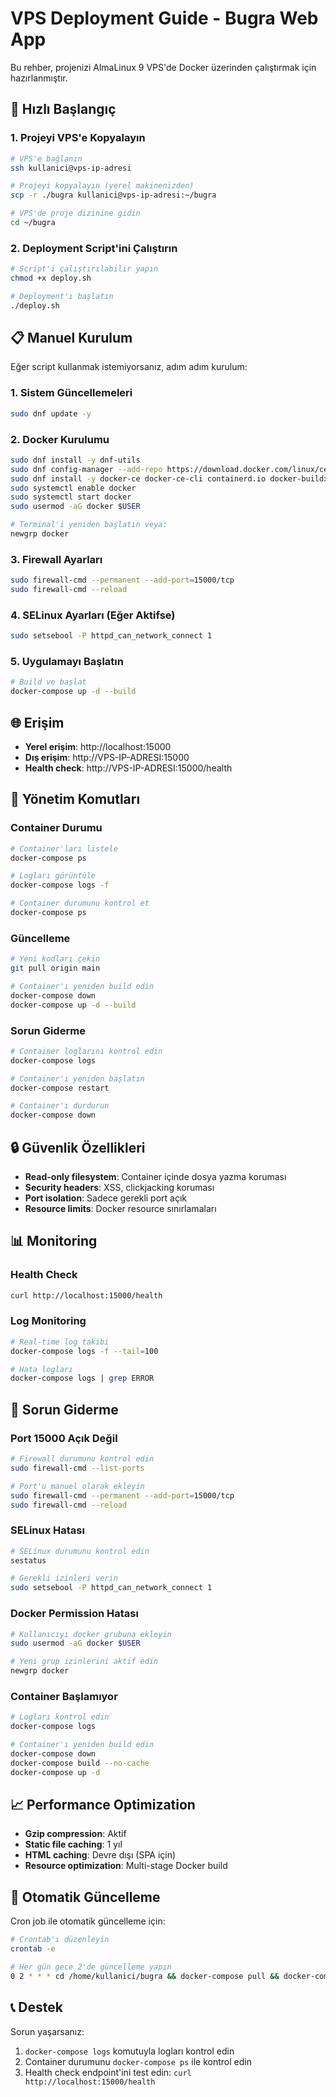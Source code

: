 # VPS Deployment Guide - Bugra Web App

Bu rehber, projenizi AlmaLinux 9 VPS'de Docker üzerinden çalıştırmak için hazırlanmıştır.

## 🚀 Hızlı Başlangıç

### 1. Projeyi VPS'e Kopyalayın
```bash
# VPS'e bağlanın
ssh kullanici@vps-ip-adresi

# Projeyi kopyalayın (yerel makinenizden)
scp -r ./bugra kullanici@vps-ip-adresi:~/bugra

# VPS'de proje dizinine gidin
cd ~/bugra
```

### 2. Deployment Script'ini Çalıştırın
```bash
# Script'i çalıştırılabilir yapın
chmod +x deploy.sh

# Deployment'ı başlatın
./deploy.sh
```

## 📋 Manuel Kurulum

Eğer script kullanmak istemiyorsanız, adım adım kurulum:

### 1. Sistem Güncellemeleri
```bash
sudo dnf update -y
```

### 2. Docker Kurulumu
```bash
sudo dnf install -y dnf-utils
sudo dnf config-manager --add-repo https://download.docker.com/linux/centos/docker-ce.repo
sudo dnf install -y docker-ce docker-ce-cli containerd.io docker-buildx-plugin docker-compose-plugin
sudo systemctl enable docker
sudo systemctl start docker
sudo usermod -aG docker $USER

# Terminal'i yeniden başlatın veya:
newgrp docker
```

### 3. Firewall Ayarları
```bash
sudo firewall-cmd --permanent --add-port=15000/tcp
sudo firewall-cmd --reload
```

### 4. SELinux Ayarları (Eğer Aktifse)
```bash
sudo setsebool -P httpd_can_network_connect 1
```

### 5. Uygulamayı Başlatın
```bash
# Build ve başlat
docker-compose up -d --build
```

## 🌐 Erişim

- **Yerel erişim**: http://localhost:15000
- **Dış erişim**: http://VPS-IP-ADRESI:15000
- **Health check**: http://VPS-IP-ADRESI:15000/health

## 🔧 Yönetim Komutları

### Container Durumu
```bash
# Container'ları listele
docker-compose ps

# Logları görüntüle
docker-compose logs -f

# Container durumunu kontrol et
docker-compose ps
```

### Güncelleme
```bash
# Yeni kodları çekin
git pull origin main

# Container'ı yeniden build edin
docker-compose down
docker-compose up -d --build
```

### Sorun Giderme
```bash
# Container loglarını kontrol edin
docker-compose logs

# Container'ı yeniden başlatın
docker-compose restart

# Container'ı durdurun
docker-compose down
```

## 🔒 Güvenlik Özellikleri

- **Read-only filesystem**: Container içinde dosya yazma koruması
- **Security headers**: XSS, clickjacking koruması
- **Port isolation**: Sadece gerekli port açık
- **Resource limits**: Docker resource sınırlamaları

## 📊 Monitoring

### Health Check
```bash
curl http://localhost:15000/health
```

### Log Monitoring
```bash
# Real-time log takibi
docker-compose logs -f --tail=100

# Hata logları
docker-compose logs | grep ERROR
```

## 🚨 Sorun Giderme

### Port 15000 Açık Değil
```bash
# Firewall durumunu kontrol edin
sudo firewall-cmd --list-ports

# Port'u manuel olarak ekleyin
sudo firewall-cmd --permanent --add-port=15000/tcp
sudo firewall-cmd --reload
```

### SELinux Hatası
```bash
# SELinux durumunu kontrol edin
sestatus

# Gerekli izinleri verin
sudo setsebool -P httpd_can_network_connect 1
```

### Docker Permission Hatası
```bash
# Kullanıcıyı docker grubuna ekleyin
sudo usermod -aG docker $USER

# Yeni grup izinlerini aktif edin
newgrp docker
```

### Container Başlamıyor
```bash
# Logları kontrol edin
docker-compose logs

# Container'ı yeniden build edin
docker-compose down
docker-compose build --no-cache
docker-compose up -d
```

## 📈 Performance Optimization

- **Gzip compression**: Aktif
- **Static file caching**: 1 yıl
- **HTML caching**: Devre dışı (SPA için)
- **Resource optimization**: Multi-stage Docker build

## 🔄 Otomatik Güncelleme

Cron job ile otomatik güncelleme için:

```bash
# Crontab'ı düzenleyin
crontab -e

# Her gün gece 2'de güncelleme yapın
0 2 * * * cd /home/kullanici/bugra && docker-compose pull && docker-compose up -d --build
```

## 📞 Destek

Sorun yaşarsanız:
1. `docker-compose logs` komutuyla logları kontrol edin
2. Container durumunu `docker-compose ps` ile kontrol edin
3. Health check endpoint'ini test edin: `curl http://localhost:15000/health`
